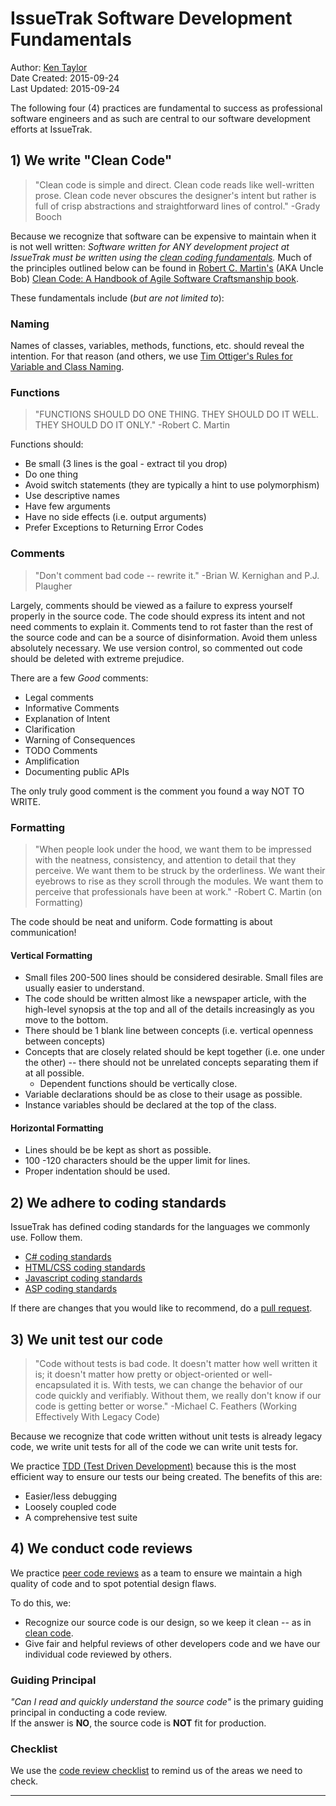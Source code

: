 # IssueTrak Software Development Fundamentals

Author: [Ken Taylor](mailto:ken.taylor@issuetrak.com?subject=IssueTrak%20Software%20Development%20Fundamentals)  
Date Created: 2015-09-24  
Last Updated: 2015-09-24  

The following four (4) practices are fundamental to success as professional software engineers and as such are central to our software development efforts at IssueTrak.

## 1) We write "Clean Code"

> "Clean code is simple and direct. Clean code reads like well-written prose. Clean code never obscures the designer's intent but rather is full of crisp abstractions and straightforward lines of control."
> -Grady Booch

Because we recognize that software can be expensive to maintain when it is not well written: _Software written for ANY development project at IssueTrak must be written using the [clean coding fundamentals][cleancode]._ Much of the principles outlined below can be found in [Robert C. Martin's][unclebob] (AKA Uncle Bob) [Clean Code: A Handbook of Agile Software Craftsmanship book][ccbook].

These fundamentals include (_but are not limited to_):

### Naming

Names of classes, variables, methods, functions, etc. should reveal the intention. For that reason (and others, we use [Tim Ottiger's Rules for Variable and Class Naming][ottigers].

### Functions

> "FUNCTIONS SHOULD DO ONE THING. THEY SHOULD DO IT WELL. THEY SHOULD DO IT ONLY."
> -Robert C. Martin

Functions should:

* Be small (3 lines is the goal - extract til you drop)
* Do one thing
* Avoid switch statements (they are typically a hint to use polymorphism)
* Use descriptive names
* Have few arguments
* Have no side effects (i.e. output arguments)
* Prefer Exceptions to Returning Error Codes

### Comments

> "Don't comment bad code -- rewrite it."
>  -Brian W. Kernighan and P.J. Plaugher

Largely, comments should be viewed as a failure to express yourself properly in the source code. The code should express its intent and not need comments to explain it. Comments tend to rot faster than the rest of the source code and can be a source of disinformation. Avoid them unless absolutely necessary. We use version control, so commented out code should be deleted with extreme prejudice.

There are a few _Good_ comments:

* Legal comments
* Informative Comments
* Explanation of Intent
* Clarification
* Warning of Consequences
* TODO Comments
* Amplification
* Documenting public APIs

The only truly good comment is the comment you found a way NOT TO WRITE.

### Formatting

> "When people look under the hood, we want them to be impressed with the neatness, consistency, and attention to detail that they perceive. We want them to be struck by the orderliness. We want their eyebrows to rise as they scroll through the modules. We want them to perceive that professionals have been at work."
> -Robert C. Martin (on Formatting)

The code should be neat and uniform. Code formatting is about communication!

#### Vertical Formatting

* Small files 200-500 lines should be considered desirable. Small files are usually easier to understand.
* The code should be written almost like a newspaper article, with the high-level synopsis at the top and all of the details increasingly as you move to the bottom.
* There should be 1 blank line between concepts (i.e. vertical openness between concepts)
* Concepts that are closely related should be kept together (i.e. one under the other) -- there should not be unrelated concepts separating them if at all possible.
    * Dependent functions should be vertically close.
* Variable declarations should be as close to their usage as possible.
* Instance variables should be declared at the top of the class.

#### Horizontal Formatting

* Lines should be be kept as short as possible.
* 100 -120 characters should be the upper limit for lines.
* Proper indentation should be used.

## 2) We adhere to coding standards

IssueTrak has defined coding standards for the languages we commonly use. Follow them.

* [C# coding standards](csharp_coding_standards.md)
* [HTML/CSS coding standards](html_css_coding_standards.md)
* [Javascript coding standards](javascript_coding_standards.md)
* [ASP coding standards](asp_coding_standards.md) 

If there are changes that you would like to recommend, do a [pull request][pullrequest].

## 3) We unit test our code

> "Code without tests is bad code. It doesn't matter how well written it is; it doesn't matter how pretty or  object-oriented or well- encapsulated it is. With tests, we can change the behavior of our code quickly and verifiably. Without them, we really don't know if our code is getting better or worse."
> -Michael C. Feathers (Working Effectively With Legacy Code) 

Because we recognize that code written without unit tests is already legacy code, we write unit tests for all of the code we can write unit tests for. 

We practice [TDD (Test Driven Development)][tdd] because this is the most efficient way to ensure our tests our being created. The benefits of this are:

* Easier/less debugging
* Loosely coupled code
* A comprehensive test suite

## 4) We conduct code reviews

We practice [peer code reviews][review] as a team to ensure we maintain a high quality of code and to spot potential design flaws. 

To do this, we:

* Recognize our source code is our design, so we keep it clean -- as in [clean code][cleancode].
* Give fair and helpful reviews of other developers code and we have our individual code reviewed by others.

### Guiding Principal

_"Can I read and quickly understand the source code"_ is the primary guiding principal in conducting a code review.    
If the answer is __NO__, the source code is __NOT__ fit for production.

### Checklist

We use the [code review checklist][checklist] to remind us of the areas we need to check.

---
[cleancode]: https://cleancoders.com/category/fundamentals
[unclebob]: https://en.wikipedia.org/wiki/Robert_Cecil_Martin
[ccbook]: http://www.amazon.com/Clean-Code-Handbook-Software-Craftsmanship/dp/0132350882
[ottigers]: ottigers-rules-for-naming.pdf
[pullrequest]: http://yangsu.github.io/pull-request-tutorial/
[tdd]: https://en.wikipedia.org/wiki/Test-driven_development
[review]: https://en.wikipedia.org/wiki/Code_review
[checklist]: code_review_checklist.md